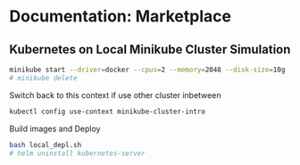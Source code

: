 # Documentation: Marketplace

## Kubernetes on Local Minikube Cluster Simulation

```bash
minikube start --driver=docker --cpus=2 --memory=2048 --disk-size=10g --profile=minikube-cluster-intro
# minikube delete
```

Switch back to this context if use other cluster inbetween
```bash
kubectl config use-context minikube-cluster-intro
```

Build images and Deploy
```bash
bash local_depl.sh
# helm uninstall kubernetes-server
```